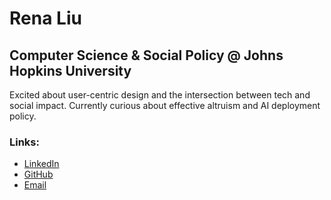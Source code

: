 # Rena Liu

## Computer Science & Social Policy @ Johns Hopkins University 
Excited about user-centric design and the intersection between tech and social impact. 
Currently curious about effective altruism and AI deployment policy. 

### Links:
* [LinkedIn](https://www.linkedin.com/in/renaaliu/) 
* [GitHub](https://github.com/renaaliu) 
* [Email](mailto:renaliu92@gmail.com)

